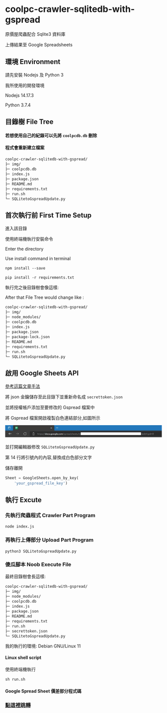 # coolpc-crawler-sqlitedb-with-gspread

原價屋爬蟲配合 Sqlite3 資料庫

上傳結果至 Google Spreadsheets  

## 環境 Environment

請先安裝 Nodejs 及 Python 3

我所使用的開發環境

Nodejs 14.17.3

Python 3.7.4

## 目錄樹 File Tree

#### 若想使用自己的紀錄可以先將 ```coolpcdb.db``` 刪除
#### 程式會重新建立檔案

```
coolpc-crawler-sqlitedb-with-gspread/
├─ img/
├─ coolpcdb.db
├─ index.js
├─ package.json
├─ README.md
├─ requirements.txt
├─ run.sh
└─ SQLitetoGspreadUpdate.py
```

## 首次執行前 First Time Setup

進入該目錄

使用終端機執行安裝命令

Enter the directory

Use install command in terminal 

```shell
npm install --save
```

```shell
pip install -r requirements.txt
```

執行完之後目錄樹會像這樣:

After that File Tree would change like :

```
coolpc-crawler-sqlitedb-with-gspread/
├─ img/
├─ node_modules/
├─ coolpcdb.db
├─ index.js
├─ package.json
├─ package-lock.json
├─ README.md
├─ requirements.txt
├─ run.sh
└─ SQLitetoGspreadUpdate.py
```

## 啟用 Google Sheets API
[參考這篇文章手法](https://www.learncodewithmike.com/2021/06/pandas-and-google-sheets.html)

將 json 金鑰儲存至此目錄下並重新命名成 ``` secrettoken.json ```

並將授權帳戶添加至要修改的 Gspread 檔案中

將 Gspread 檔案開啟複製白色連結部分,如圖所示

<img src = https://raw.githubusercontent.com/vincent-chang-rightfighter/coolpc-crawler-sqlitedb-with-gspread/master/img/sheet_pic.jpg>

並打開編輯器修改 ```SQLitetoGspreadUpdate.py```

第 14 行將引號內的內容,替換成白色部分文字

儲存離開

```py
Sheet = GoogleSheets.open_by_key(
    'your_gspread_file_key')
```

##  執行 Excute


### 先執行爬蟲程式 Crawler Part Program

```shell
node index.js
```

### 再執行上傳部分 Upload Part Program

```shell
python3 SQLitetoGspreadUpdate.py
```

### 傻瓜腳本 Noob Execute File

最終目錄樹會長這樣:

```
coolpc-crawler-sqlitedb-with-gspread/
├─ img/
├─ node_modules/
├─ coolpcdb.db
├─ index.js
├─ package.json
├─ README.md
├─ requirements.txt
├─ run.sh
├─ secrettoken.json
└─ SQLitetoGspreadUpdate.py
```

我的執行的環境: Debian GNU/Linux 11

#### Linux shell script
使用終端機執行

```shell
sh run.sh
```


#### Google Spread Sheet 價差部分程式碼
### [點這裡跳轉](https://github.com/vincent-chang-rightfighter/coolpc-crawler-sqlitedb-with-gspread/tree/master/Gspread-calculate-code)
